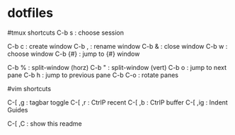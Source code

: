 dotfiles
========

#tmux shortcuts
C-b s   : choose session

C-b c   : create window
C-b ,   : rename window
C-b &   : close window
C-b w   : choose window
C-b {#} : jump to {#} window


C-b %   : split-window (horz)
C-b "   : split-window (vert)
C-b o   : jump to next pane
C-b h   : jump to previous pane
C-b C-o : rotate panes


#vim shortcuts

C-[ ,g    : tagbar toggle
C-[ ,r    : CtrlP recent
C-[ ,b    : CtrlP buffer
C-[ ,ig   : Indent Guides

C-[ ,C    : show this readme
